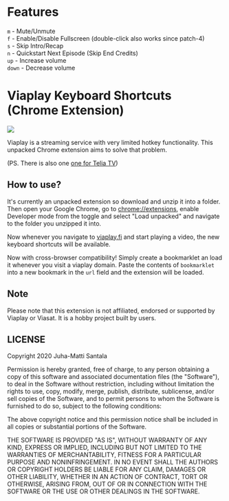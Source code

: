 # Features

`m` - Mute/Unmute  
`f` - Enable/Disable Fullscreen (double-click also works since patch-4)  
`s` - Skip Intro/Recap  
`n` - Quickstart Next Episode (Skip End Credits)  
`up` - Increase volume  
`down` - Decrease volume

# Viaplay Keyboard Shortcuts (Chrome Extension)

![](project-logo-viaplay-shortcuts.png)

Viaplay is a streaming service with very limited hotkey functionality. This unpacked Chrome extension aims to solve that problem.

(PS. There is also one [one for Telia TV](https://github.com/Hamatti/teliatv-keyboard-shortcuts))

## How to use?

It's currently an unpacked extension so download and unzip it into a folder. Then open your Google Chrome, go to [chrome://extensions](chrome://extensions), enable Developer mode from the toggle and select "Load unpacked" and navigate to the folder you unzipped it into.

Now whenever you navigate to [viaplay.fi](https://viaplay.fi) and start playing a video, the new keyboard shortcuts will be available.

Now with cross-browser compatibility! Simply create a bookmarklet an load it whenever you visit a viaplay domain. Paste the contents of `bookmarklet` into a new bookmark in the `url` field and the extension will be loaded.

## Note

Please note that this extension is not affiliated, endorsed or supported by Viaplay or Viasat. It is a hobby project built by users.

## LICENSE

Copyright 2020 Juha-Matti Santala

Permission is hereby granted, free of charge, to any person obtaining a copy of this software and associated documentation files (the "Software"), to deal in the Software without restriction, including without limitation the rights to use, copy, modify, merge, publish, distribute, sublicense, and/or sell copies of the Software, and to permit persons to whom the Software is furnished to do so, subject to the following conditions:

The above copyright notice and this permission notice shall be included in all copies or substantial portions of the Software.

THE SOFTWARE IS PROVIDED "AS IS", WITHOUT WARRANTY OF ANY KIND, EXPRESS OR IMPLIED, INCLUDING BUT NOT LIMITED TO THE WARRANTIES OF MERCHANTABILITY, FITNESS FOR A PARTICULAR PURPOSE AND NONINFRINGEMENT. IN NO EVENT SHALL THE AUTHORS OR COPYRIGHT HOLDERS BE LIABLE FOR ANY CLAIM, DAMAGES OR OTHER LIABILITY, WHETHER IN AN ACTION OF CONTRACT, TORT OR OTHERWISE, ARISING FROM, OUT OF OR IN CONNECTION WITH THE SOFTWARE OR THE USE OR OTHER DEALINGS IN THE SOFTWARE.
